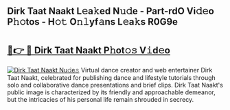 ## Dirk Taat Naakt L𝚎a𝚔ed N𝚞𝚍e - Part-rdO Vi𝚍𝚎o P𝚑𝚘tos - H𝚘𝚝 O𝚗𝚕yf𝚊ns L𝚎a𝚔s R0G9e

# <h2><a href="http://kfaz57c.oniu.top/?m=Dirk+Taat+Naakt">🔗👉 🔴 Dirk Taat Naakt P𝚑ot𝚘𝚜 V𝚒d𝚎o</a></h2>

[![Dirk Taat Naakt Nu𝚍e𝚜](https://i.imgur.com/0qMVB7G.gif)](http://kfaz57c.oniu.top/?m=Dirk+Taat+Naakt)
Virtual dance creator and web entertainer Dirk Taat Naakt, celebrated for publishing dance and lifestyle tutorials through solo and collaborative dance presentations and brief clips. Dirk Taat Naakt's public image is characterized by its friendly and approachable demeanor, but the intricacies of his personal life remain shrouded in secrecy.  
